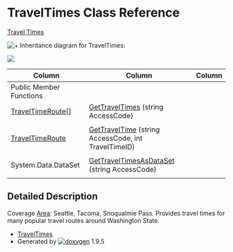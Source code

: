 # TravelTimes Class Reference

[Travel Times](group___travel_times.html)

![+](closed.png) Inheritance diagram for TravelTimes:

![](class_travel_times.png)

| Column | Column | Column |
| --- | --- | --- |
 | Public Member Functions |  | 
 | [TravelTimeRoute](class_travel_time_route.html)[] | [GetTravelTimes](group___travel_times.html#ga3e09f2ed74a68bda3935d456a26d946e) (string AccessCode) | 
 |  |  | 
 | [TravelTimeRoute](class_travel_time_route.html) | [GetTravelTime](group___travel_times.html#ga847ae9e72d8285051a2d43945ec6ce71) (string AccessCode, int TravelTimeID) | 
 |  |  | 
 | System.Data.DataSet | [GetTravelTimesAsDataSet](group___travel_times.html#ga8f08b930d674540c5fac9f3c6acbecd2) (string AccessCode) | 
 |  |  | 


## Detailed Description

Coverage [Area](class_area.html "List of map areas available for traffic alert queries"): Seattle, Tacoma, Snoqualmie Pass. Provides travel times for many popular travel routes around Washington State.

* [TravelTimes](class_travel_times.html)
* Generated by [![doxygen](doxygen.svg)](https://www.doxygen.org/index.html) 1.9.5
